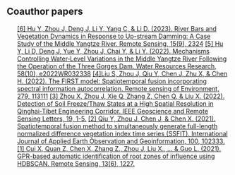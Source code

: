 ## Coauthor papers

<ul style="margin:0 0 20px;">
  <a href="https://www.mdpi.com/2072-4292/15/9/2324"><autocolor>[6] Hu Y, Zhou J, Deng J, Li Y, Yang C, & Li D. (2023). River Bars and Vegetation Dynamics in Response to Up-stream Damming: A Case Study of the Middle Yangtze River. Remote Sensing, 15(9), 2324</autocolor></a>
  <a href="https://agupubs.onlinelibrary.wiley.com/doi/abs/10.1029/2022WR032338"><autocolor>[5] Hu Y, Li D, Deng J, Yue Y, Zhou J, Chai Y, & Li Y. (2022). Mechanisms Controlling Water‐Level Variations in the Middle Yangtze River Following the Operation of the Three Gorges Dam. Water Resources Research, 58(10), e2022WR032338</autocolor></a>
  <a href="https://www.sciencedirect.com/science/article/abs/pii/S0034425722002255"><autocolor>[4]Liu S, Zhou J, Qiu Y, Chen J, Zhu X, & Chen H. (2022). The FIRST model: Spatiotemporal fusion incorporating spectral information autocorrelation. Remote sensing of Environment, 279, 113111</autocolor></a>
  <a href="https://ieeexplore.ieee.org/abstract/document/9717261"><autocolor>[3] Zhou X, Zhou J, Xie Q, Zhang Z, Chen Q, & Liu X. (2022). Detection of Soil Freeze/Thaw States at a High Spatial Resolution in Qinghai-Tibet Engineering Corridor. IEEE Geoscience and Remote Sensing Letters, 19, 1-5.</autocolor></a>
  <a href="https://www.sciencedirect.com/science/article/pii/S0303243421000404"><autocolor>[2] Qiu Y, Zhou J, Chen J, & Chen X. (2021). Spatiotemporal fusion method to simultaneously generate full-length normalized difference vegetation index time series (SSFIT). International Journal of Applied Earth Observation and Geoinformation, 100, 102333.</autocolor></a>
  <a href="https://www.mdpi.com/2072-4292/13/6/1227"><autocolor>[1] Cui X, Quan Z, Chen X, Zhang Z., Zhou J, Liu X., ... & Guo L. (2021). GPR-based automatic identification of root zones of influence using HDBSCAN. Remote Sensing, 13(6), 1227.</autocolor></a>
</ul>
